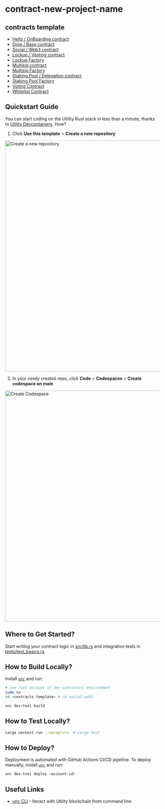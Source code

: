 # contract-new-project-name

## contracts template

- [Hello / OnBoarding contract](./hello-utility/)
- [Drop / Base contract](./airdrop/)
- [Social / Web3 contract](./social-web3/)
- [Lockup / Vesting contract](./lockup/)
- [Lockup Factory](./lockup-factory/)
- [Multisig contract](./multisig/)
- [Multisig Factory](./multisig-factory/)
- [Staking Pool / Delegation contract](./staking-pool/)
- [Staking Pool Factory](./staking-pool-factory/)
- [Voting Contract](./voting/)
- [Whitelist Contract](./whitelist/)

## Quickstart Guide

You can start coding on the Utility Rust stack in less than a minute, thanks to [Utility Devcontainers](https://github.com/utnet-org/unc-devcontainers). How?

1. Click **Use this template** > **Create a new repository**

<img width="750" alt="Create a new repository" src="https://unc-s3.jongun2038.win/template.png">

2. In your newly created repo, click **Code** > **Codespaces** > **Create codespace on main**

<img width="750" alt="Create Codespace" src="https://unc-s3.jongun2038.win/new_project.png">

## Where to Get Started?

Start writing your contract logic in [src/lib.rs](src/lib.rs) and integration tests in [tests/test_basics.rs](tests/test_basics.rs).

## How to Build Locally?

Install [`unc`](https://github.com/utnet-org/utility-cli-rs) and run:

```bash
# use root account if dev-containers environment
sudo su -
cd <contracts template> # cd social-web3

unc dev-tool build
```

## How to Test Locally?

```bash
cargo nextest run --nocapture  # cargo test
```

## How to Deploy?

Deployment is automated with GitHub Actions CI/CD pipeline.
To deploy manually, install [`unc`](https://github.com/utnet-org/utility-cli-rs) and run:

```bash
unc dev-tool deploy <account-id>
```

## Useful Links

- [unc CLI](https://unc.cli.rs) - Iteract with Utility blockchain from command line
